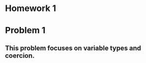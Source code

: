 Homework 1
================

Problem 1
=========

This problem focuses on variable types and coercion.
----------------------------------------------------
